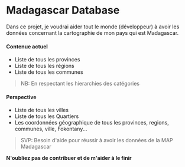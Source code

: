 # Madagascar Database

Dans ce projet, je voudrai aider tout le monde (développeur) à avoir les données concernant la cartographie de mon pays qui est Madagascar.

#### Contenue actuel

  - Liste de tous les provinces
  - Liste de tous les régions
  - Liste de tous les communes
> NB: En respectant les hierarchies des catégories 

#### Perspective

  - Liste de tous les villes
  - Liste de tous les Quartiers
  - Les coordonnées géographique de tous les provinces, regions, communes, ville, Fokontany...
> SVP: Besoin d'aide pour réussir à avoir les données de la MAP Madagascar


**N'oubliez pas de contribuer et de m'aider à le finir**

